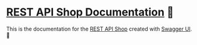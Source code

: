 # [REST API Shop Documentation](https://pengfluf.github.io/rest-api-shop-docs/) :tea:

This is the documentation for the [REST API Shop](https://pengfluf.github.io/rest-api-shop) created with [Swagger UI](https://github.com/swagger-api/swagger-ui). :fish_cake:
